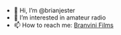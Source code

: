 - 👋 Hi, I’m @brianjester
- 🗼 I’m interested in amateur radio
- 📫 How to reach me: [Branvini Films](https://www.youtube.com/user/brianjester123)

<!---
brianjester/brianjester is a ✨ special ✨ repository because its `README.md` (this file) appears on your GitHub profile.
You can click the Preview link to take a look at your changes.
--->
